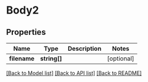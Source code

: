 # Body2

## Properties
Name | Type | Description | Notes
------------ | ------------- | ------------- | -------------
**filename** | **string[]** |  | [optional] 

[[Back to Model list]](../../README.md#documentation-for-models) [[Back to API list]](../../README.md#documentation-for-api-endpoints) [[Back to README]](../../README.md)

